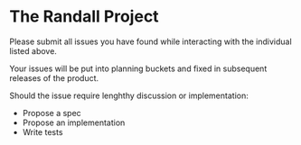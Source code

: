 The Randall Project
=======

Please submit all issues you have found while interacting with the individual listed above. 

Your issues will be put into planning buckets and fixed in subsequent releases of the product.

Should the issue require lenghthy discussion or implementation:

* Propose a spec
* Propose an implementation
* Write tests